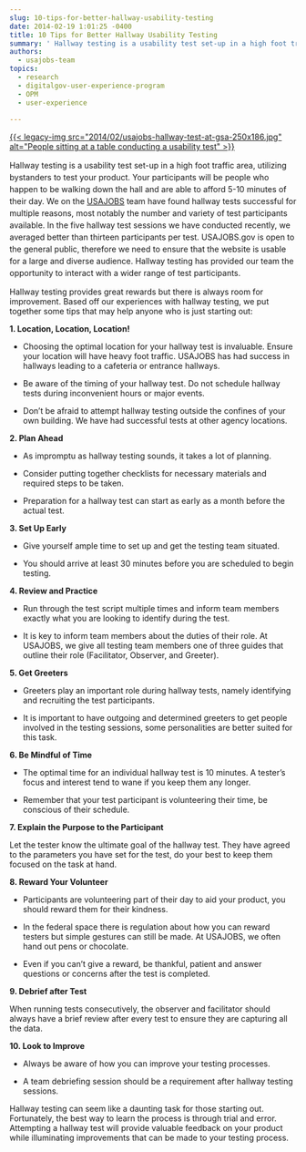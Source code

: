 ```yaml
---
slug: 10-tips-for-better-hallway-usability-testing
date: 2014-02-19 1:01:25 -0400
title: 10 Tips for Better Hallway Usability Testing
summary: ' Hallway testing is a usability test set-up in a high foot traffic area, utilizing bystanders to test your product. Your participants will be people who happen to be walking down the hall and are able to afford 5-10 minutes of their day.'
authors:
  - usajobs-team
topics:
  - research
  - digitalgov-user-experience-program
  - OPM
  - user-experience
  
---
```


[{{< legacy-img src="2014/02/usajobs-hallway-test-at-gsa-250x186.jpg" alt="People sitting at a table conducting a usability test" >}}](https://s3.amazonaws.com/digitalgov/_legacy-img/2014/02/usajobs-hallway-test-at-gsa.jpg)

<p>
  <span style="line-height: 1.5em;">Hallway testing is a usability test set-up in a high foot traffic area, utilizing bystanders to test your product. Your participants will be people who happen to be walking down the hall and are able to afford 5-10 minutes of their day. We on the <a href="https://www.usajobs.gov/">USAJOBS</a> team have found hallway tests successful for multiple reasons, most notably the number and variety of test participants available. In the five hallway test sessions we have conducted recently, we averaged better than thirteen participants per test. USAJOBS.gov is open to the general public, therefore we need to ensure that the website is usable for a large and diverse audience. Hallway testing has provided our team the opportunity to interact with a wider range of test participants.</span>
</p>

<p>
  Hallway testing provides great rewards but there is always room for improvement. Based off our experiences with hallway testing, we put together some tips that may help anyone who is just starting out:
</p>

<p>
  <strong>1. Location, Location, Location!</strong>
</p>

  * <p>
      Choosing the optimal location for your hallway test is invaluable. Ensure your location will have heavy foot traffic. USAJOBS has had success in hallways leading to a cafeteria or entrance hallways.
    </p>

  * <p>
      Be aware of the timing of your hallway test. Do not schedule hallway tests during inconvenient hours or major events.
    </p>

  * <p>
      Don’t be afraid to attempt hallway testing outside the confines of your own building. We have had successful tests at other agency locations.
    </p>

<p>
  <strong>2. Plan Ahead</strong>
</p>

  * <p>
      As impromptu as hallway testing sounds, it takes a lot of planning.
    </p>

  * <p>
      Consider putting together checklists for necessary materials and required steps to be taken.
    </p>

  * <p>
      Preparation for a hallway test can start as early as a month before the actual test.<b style="line-height: 1.5em;"> </b>
    </p>

<p>
  <strong>3. Set Up Early</strong>
</p>

  * <p>
      Give yourself ample time to set up and get the testing team situated.
    </p>

  * <p>
      You should arrive at least 30 minutes before you are scheduled to begin testing.<b style="line-height: 1.5em;"> </b>
    </p>

<p>
  <strong>4. Review and Practice</strong>
</p>

  * <p>
      Run through the test script multiple times and inform team members exactly what you are looking to identify during the test.
    </p>

  * <p>
      It is key to inform team members about the duties of their role. At USAJOBS, we give all testing team members one of three guides that outline their role (Facilitator, Observer, and Greeter).<b style="line-height: 1.5em;"> </b>
    </p>

<p>
  <strong>5. Get Greeters</strong>
</p>

  * <p>
      Greeters play an important role during hallway tests, namely identifying and recruiting the test participants.
    </p>

  * <p>
      It is important to have outgoing and determined greeters to get people involved in the testing sessions, some personalities are better suited for this task.<b style="line-height: 1.5em;"> </b>
    </p>

<p>
  <strong>6. Be Mindful of Time</strong>
</p>

  * <p>
      The optimal time for an individual hallway test is 10 minutes. A tester’s focus and interest tend to wane if you keep them any longer.
    </p>

  * <p>
      Remember that your test participant is volunteering their time, be conscious of their schedule.<b style="line-height: 1.5em;"> </b>
    </p>

<p>
  <strong>7. Explain the Purpose to the Participant</strong>
</p>

<p>
  Let the tester know the ultimate goal of the hallway test. They have agreed to the parameters you have set for the test, do your best to keep them focused on the task at hand.<b> </b>
</p>

<p>
  <strong>8. Reward Your Volunteer</strong>
</p>

  * <p>
      Participants are volunteering part of their day to aid your product, you should reward them for their kindness.
    </p>

  * <p>
      In the federal space there is regulation about how you can reward testers but simple gestures can still be made. At USAJOBS, we often hand out pens or chocolate.
    </p>

  * <p>
      Even if you can’t give a reward, be thankful, patient and answer questions or concerns after the test is completed.<b style="line-height: 1.5em;"> </b>
    </p>

<p>
  <strong>9. Debrief after Test</strong>
</p>

<p>
  When running tests consecutively, the observer and facilitator should always have a brief review after every test to ensure they are capturing all the data.<b> </b>
</p>

<p>
  <strong>10. Look to Improve</strong>
</p>

  * <p>
      Always be aware of how you can improve your testing processes.
    </p>

  * <p>
      A team debriefing session should be a requirement after hallway testing sessions.<b style="line-height: 1.5em;"> </b>
    </p>

<p>
  Hallway testing can seem like a daunting task for those starting out. Fortunately, the best way to learn the process is through trial and error. Attempting a hallway test will provide valuable feedback on your product while illuminating improvements that can be made to your testing process.
</p>